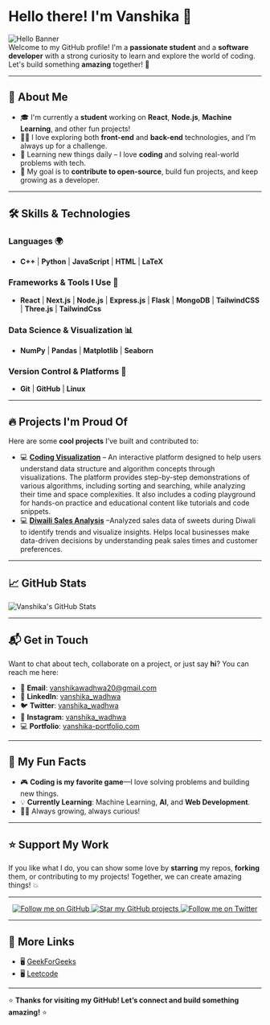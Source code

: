 # Hello there! I'm **Vanshika** 👋

<!-- ![Hello Banner](https://imgs.search.brave.com/AxgNGAxq-v_2WckXNG64ouFgOlQZq-Y2Q2rxs_BeDzQ/rs:fit:500:0:0:0/g:ce/aHR0cHM6Ly90aHVt/YnMuZHJlYW1zdGlt/ZS5jb20vYi9jdXRl/LWNhcnRvb24tZ2ly/bC1sb25nLXJlZC1o/YWlyLXdvcmtpbmct/aGVyLWNvbXB1dGVy/LWhlci1kZXNrLWhl/ci1ob21lLW9mZmlj/ZS1jdXRlLWNhcnRv/b24tZ2lybC13b3Jr/aW5nLTMzNTQ1MTY5/NC5qcGc)  Replace this with a fun image/banner of your choice -->
![Hello Banner](https://github.com/vanshika-wadhwa/vanshika-wadhwa/blob/main/h1.png)
<br>
Welcome to my GitHub profile! I'm a **passionate student** and a **software developer** with a strong curiosity to learn and explore the world of coding. Let's build something **amazing** together! 🚀

---

## 🚀 **About Me**

- 🎓 I'm currently a **student** working on **React**, **Node.js**, **Machine Learning**, and other fun projects!
- 🧑‍💻 I love exploring both **front-end** and **back-end** technologies, and I’m always up for a challenge.
- 🌱 Learning new things daily – I love **coding** and solving real-world problems with tech.
- 🎯 My goal is to **contribute to open-source**, build fun projects, and keep growing as a developer.

---

## 🛠️ **Skills & Technologies**

### **Languages** 🌍
- **C++** | **Python** | **JavaScript** | **HTML** | **LaTeX**

### **Frameworks & Tools I Use** 🔧
- **React** | **Next.js** | **Node.js** | **Express.js** | **Flask** | **MongoDB** | **TailwindCSS** | **Three.js** | **TailwindCss**

### **Data Science & Visualization** 📊
- **NumPy** | **Pandas** | **Matplotlib** | **Seaborn**

### **Version Control & Platforms** 🔄
- **Git** | **GitHub** | **Linux**

---

## 🔥 **Projects I'm Proud Of**

Here are some **cool projects** I’ve built and contributed to:

- 💻 [**Coding Visualization**](https://github.com/vanshika-wadhwa/coding_visualization) – An interactive platform designed to help users understand data structure and algorithm concepts through visualizations. The platform provides step-by-step demonstrations of various algorithms, including sorting and searching, while analyzing their time and space complexities. It also includes a coding playground for hands-on practice and educational content like tutorials and code snippets.
- 💻 [**Diwaili Sales Analysis**](https://github.com/vanshika-wadhwa/Diwali-Sales-Analysis) –Analyzed sales data of sweets during Diwali to identify trends and visualize insights.
Helps local businesses make data-driven decisions by understanding peak sales times and customer preferences.

---

## 📈 **GitHub Stats**

![Vanshika's GitHub Stats](https://github-readme-stats.vercel.app/api?username=vanshika-wadhwa&show_icons=true&hide_title=true&hide=prs&count_private=true&hide_border=true&theme=radical)

---


## 📬 **Get in Touch**

Want to chat about tech, collaborate on a project, or just say **hi**? You can reach me here:

- 📧 **Email**: [vanshikawadhwa20@gmail.com](mailto:vanshikawadhwa20@gmail.com)
- 💼 **LinkedIn**: [vanshika_wadhwa](https://www.linkedin.com/in/vanshika-wadhwa-4877832a2/)
- 🐦 **Twitter**: [vanshika_wadhwa](https://x.com/Vanshika42001)
- 📱 **Instagram**: [vanshika_wadhwa](https://www.instagram.com/1shikawadhwa)
- 💻 **Portfolio**: [vanshika-portfolio.com](https://portfolio-tau-eight-45.vercel.app/)

---

## 🎯 **My Fun Facts**

- 🎮 **Coding is my favorite game**—I love solving problems and building new things.
- 💡 **Currently Learning**: Machine Learning, **AI**, and **Web Development**.
- 🧑‍🎓 Always growing, always curious!

---

## ⭐ **Support My Work**

If you like what I do, you can show some love by **starring** my repos, **forking** them, or contributing to my projects! Together, we can create amazing things! 💥

---

<div align="center">
    <a href="https://github.com/vanshika-wadhwa">
        <img src="https://img.shields.io/github/followers/vanshika-wadhwa?style=social" alt="Follow me on GitHub" />
    </a>
    <a href="https://github.com/vanshika-wadhwa?tab=repositories">
        <img src="https://img.shields.io/github/stars/vanshika-wadhwa?style=social" alt="Star my GitHub projects" />
    </a>
    <a href="https://x.com/Vanshika42001">
        <img src="https://img.shields.io/twitter/follow/vanshika_wadhwa?style=social" alt="Follow me on Twitter" />
    </a>
</div>

---

## 🔗 **More Links**

- 🖥️ [GeekForGeeks](https://www.geeksforgeeks.org/user/vwadhwqhm0/)
- 🖥️ [Leetcode](https://leetcode.com/u/Vanshika_wadhwa/)

---

⭐️ **Thanks for visiting my GitHub! Let’s connect and build something amazing!** ⭐️

